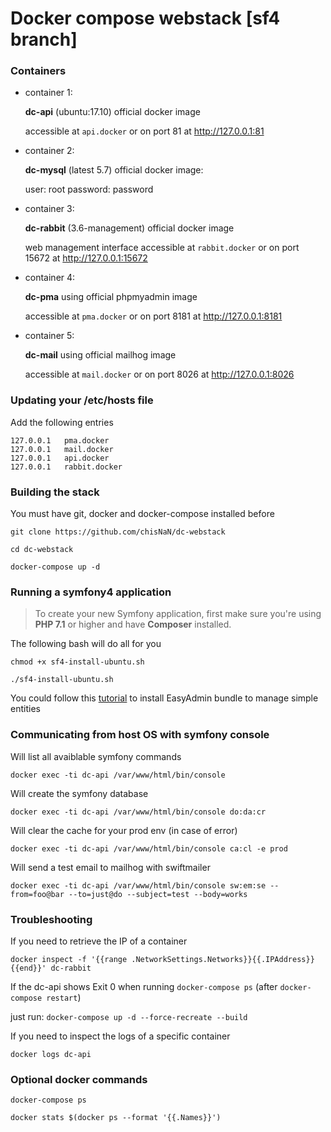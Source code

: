 # Docker compose webstack [sf4 branch]

### Containers

- container 1:

    **dc-api** (ubuntu:17.10) official docker image

    accessible at `api.docker` or on port 81 at http://127.0.0.1:81

- container 2:

    **dc-mysql** (latest 5.7) official docker image:
    
    user: root
    password: password

- container 3:

    **dc-rabbit** (3.6-management) official docker image
    
    web management interface accessible at `rabbit.docker` or on port 15672 at http://127.0.0.1:15672

- container 4:

    **dc-pma** using official phpmyadmin image

    accessible at `pma.docker` or on port 8181 at http://127.0.0.1:8181
    
- container 5:

    **dc-mail** using official mailhog image

    accessible at `mail.docker` or on port 8026 at http://127.0.0.1:8026
    
### Updating your /etc/hosts file

Add the following entries

```
127.0.0.1	pma.docker
127.0.0.1	mail.docker
127.0.0.1	api.docker
127.0.0.1	rabbit.docker
```

### Building the stack

You must have git, docker and docker-compose installed before

`git clone https://github.com/chisNaN/dc-webstack`

`cd dc-webstack`

`docker-compose up -d`

### Running a symfony4 application

> To create your new Symfony application, first make sure you're using **PHP 7.1** or higher and have **Composer** installed.

The following bash will do all for you

`chmod +x sf4-install-ubuntu.sh`

`./sf4-install-ubuntu.sh`

You could follow this [tutorial](http://fabien.potencier.org/symfony4-demo.html) to install EasyAdmin bundle to manage simple entities

### Communicating from host OS with symfony console

Will list all avaiblable symfony commands

`docker exec -ti dc-api /var/www/html/bin/console`

Will create the symfony database

`docker exec -ti dc-api /var/www/html/bin/console do:da:cr`

Will clear the cache for your prod env (in case of error)

`docker exec -ti dc-api /var/www/html/bin/console ca:cl -e prod`

Will send a test email to mailhog with swiftmailer

`docker exec -ti dc-api /var/www/html/bin/console sw:em:se --from=foo@bar --to=just@do --subject=test --body=works`

### Troubleshooting

If you need to retrieve the IP of a container
 
`docker inspect -f '{{range .NetworkSettings.Networks}}{{.IPAddress}}{{end}}' dc-rabbit`

If the dc-api shows Exit 0 when running `docker-compose ps` (after `docker-compose restart`)

just run: `docker-compose up -d --force-recreate --build`

If you need to inspect the logs of a specific container

`docker logs dc-api`

### Optional docker commands

`docker-compose ps`

`docker stats $(docker ps --format '{{.Names}}')`
